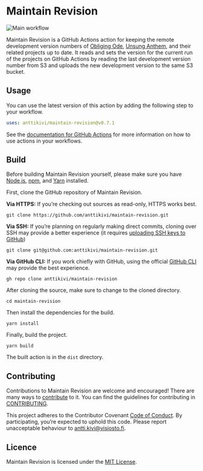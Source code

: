 # Maintain Revision

![Main workflow](https://github.com/anttikivi/maintain-revision/workflows/Main%20workflow/badge.svg)

Maintain Revision is a GitHub Actions action for keeping the remote development version numbers of [Obliging Ode](https://github.com/anttikivi/unsung-anthem), [Unsung Anthem](https://github.com/anttikivi/unsung-anthem), and their related projects up to date. It reads and sets the version for the current run of the projects on GitHub Actions by reading the last development version number from S3 and uploads the new development version to the same S3 bucket.

## Usage

You can use the latest version of this action by adding the following step to your workflow.

```yml
uses: anttikivi/maintain-revision@v0.7.1
```

See the [documentation for GitHub Actions](https://docs.github.com/en/actions/reference/workflow-syntax-for-github-actions#jobsjob_idstepsuses) for more information on how to use actions in your workflows.

## Build

Before building Maintain Revision yourself, please make sure you have [Node.js](https://nodejs.org), [npm](https://nodejs.org), and [Yarn](https://yarnpkg.com) installed.

First, clone the GitHub repository of Maintain Revision.

**Via HTTPS:** If you’re checking out sources as read-only, HTTPS works best.

    git clone https://github.com/anttikivi/maintain-revision.git

**Via SSH:** If you’re planning on regularly making direct commits, cloning over SSH may provide a better experience (it requires [uploading SSH keys to GitHub](https://help.github.com/articles/adding-a-new-ssh-key-to-your-github-account/))

    git clone git@github.com:anttikivi/maintain-revision.git

**Via GitHub CLI:** If you work chiefly with GitHub, using the official [GitHub CLI](https://cli.github.com) may provide the best experience.

    gh repo clone anttikivi/maintain-revision

After cloning the source, make sure to change to the cloned directory.

    cd maintain-revision

Then install the dependencies for the build.

    yarn install

Finally, build the project.

    yarn build

The built action is in the `dist` directory.

## Contributing

Contributions to Maintain Revision are welcome and encouraged! There are many ways to [contribute](https://github.com/anttikivi/maintain-revision/blob/develop/CONTRIBUTING.md#how-can-i-contribute) to it. You can find the guidelines for contributing in [CONTRIBUTING](CONTRIBUTING.md).

This project adheres to the Contributor Covenant [Code of Conduct](https://github.com/anttikivi/maintain-revision/blob/develop/CODE_OF_CONDUCT.md). By participating, you’re expected to uphold this code. Please report unacceptable behaviour to antti.kivi@visiosto.fi.

## Licence

Maintain Revision is licensed under the [MIT License](LICENCE).

